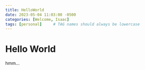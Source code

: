 ```yaml
---
title: HelloWorld
date: 2023-05-04 11:03:00 -0500
categories: [Welcome, Isaac]
tags: [personal]     # TAG names should always be lowercase
---
```


# Hello World

hmm...
